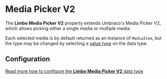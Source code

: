 # Media Picker V2

The **Limbo Media Picker V2** property extends Umbraco's Media Picker V2, which allows picking either a single media or multiple media.

Each selected media is by default returned as an instance of `MediaItem`, but the type may be changed by selecting a [value type](./configuration/value-type/) on the data type.

## Configuration

<a href="./configuration/" class="btn btn-success">
    Read more how to configure the <strong>Limbo Media Picker V2</strong> data type
    <i class="fa fa-arrow-circle-right" aria-hidden="true"></i>
</a>